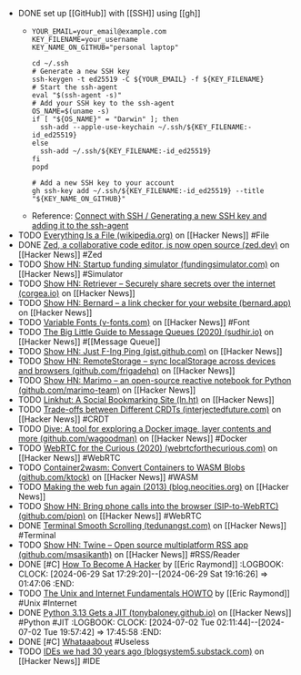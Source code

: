 - DONE set up [[GitHub]] with [[SSH]] using [[gh]]
	- ```shell
	  YOUR_EMAIL=your_email@example.com
	  KEY_FILENAME=your_username
	  KEY_NAME_ON_GITHUB="personal laptop"
	  
	  cd ~/.ssh
	  # Generate a new SSH key
	  ssh-keygen -t ed25519 -C ${YOUR_EMAIL} -f ${KEY_FILENAME}
	  # Start the ssh-agent
	  eval "$(ssh-agent -s)"
	  # Add your SSH key to the ssh-agent
	  OS_NAME=$(uname -s)
	  if [ "${OS_NAME}" = "Darwin" ]; then
	  	ssh-add --apple-use-keychain ~/.ssh/${KEY_FILENAME:-id_ed25519}
	  else
	  	ssh-add ~/.ssh/${KEY_FILENAME:-id_ed25519}
	  fi
	  popd
	  
	  # Add a new SSH key to your account
	  gh ssh-key add ~/.ssh/${KEY_FILENAME:-id_ed25519} --title "${KEY_NAME_ON_GITHUB}"
	  ```
	- Reference:
	  [Connect with SSH / Generating a new SSH key and adding it to the ssh-agent](https://docs.github.com/authentication/connecting-to-github-with-ssh/generating-a-new-ssh-key-and-adding-it-to-the-ssh-agent#generating-a-new-ssh-key)
- TODO [Everything Is a File (wikipedia.org)](https://news.ycombinator.com/item?id=39122841) on [[Hacker News]] #File
- DONE [Zed, a collaborative code editor, is now open source (zed.dev)](https://news.ycombinator.com/item?id=39119835) on [[Hacker News]] #Zed
- TODO [Show HN: Startup funding simulator (fundingsimulator.com)](https://news.ycombinator.com/item?id=39120647) on [[Hacker News]] #Simulator
- TODO [Show HN: Retriever – Securely share secrets over the internet (corgea.io)](https://news.ycombinator.com/item?id=39105502) on [[Hacker News]]
- TODO [Show HN: Bernard – a link checker for your website (bernard.app)](https://news.ycombinator.com/item?id=39102398) on [[Hacker News]]
- TODO [Variable Fonts (v-fonts.com)](https://news.ycombinator.com/item?id=39162937) on [[Hacker News]] #Font
- TODO [The Big Little Guide to Message Queues (2020) (sudhir.io)](https://news.ycombinator.com/item?id=39180891) on [[Hacker News]] #[[Message Queue]]
- TODO [Show HN: Just F-Ing Ping (gist.github.com)](https://news.ycombinator.com/item?id=38973188) on [[Hacker News]]
- TODO [Show HN: RemoteStorage – sync localStorage across devices and browsers (github.com/frigadehq)](https://news.ycombinator.com/item?id=38972358) on [[Hacker News]]
- TODO [Show HN: Marimo – an open-source reactive notebook for Python (github.com/marimo-team)](https://news.ycombinator.com/item?id=38971966) on [[Hacker News]]
- TODO [Linkhut: A Social Bookmarking Site (ln.ht)](https://news.ycombinator.com/item?id=38936341) on [[Hacker News]]
- TODO [Trade-offs between Different CRDTs (interjectedfuture.com)](https://news.ycombinator.com/item?id=38916647) on [[Hacker News]] #CRDT
- TODO [Dive: A tool for exploring a Docker image, layer contents and more (github.com/wagoodman)](https://news.ycombinator.com/item?id=38913425) on [[Hacker News]] #Docker
- TODO [WebRTC for the Curious (2020) (webrtcforthecurious.com)](https://news.ycombinator.com/item?id=38875542) on [[Hacker News]] #WebRTC
- TODO [Container2wasm: Convert Containers to WASM Blobs (github.com/ktock)](https://news.ycombinator.com/item?id=38856559) on [[Hacker News]] #WASM
- TODO [Making the web fun again (2013) (blog.neocities.org)](https://news.ycombinator.com/item?id=38870184) on [[Hacker News]]
- TODO [Show HN: Bring phone calls into the browser (SIP-to-WebRTC) (github.com/pion)](https://news.ycombinator.com/item?id=38869672) on [[Hacker News]] #WebRTC
- DONE [Terminal Smooth Scrolling (tedunangst.com)](https://news.ycombinator.com/item?id=38851642) on [[Hacker News]] #Terminal
- TODO [Show HN: Twine – Open source multiplatform RSS app (github.com/msasikanth)](https://news.ycombinator.com/item?id=39201643) on [[Hacker News]] #RSS/Reader
- DONE [#C] [How To Become A Hacker](http://www.catb.org/~esr/faqs/hacker-howto.html) by [[Eric Raymond]]
  :LOGBOOK:
  CLOCK: [2024-06-29 Sat 17:29:20]--[2024-06-29 Sat 19:16:26] => 01:47:06
  :END:
- TODO [The Unix and Internet Fundamentals HOWTO](https://tldp.org/HOWTO/Unix-and-Internet-Fundamentals-HOWTO/index.html) by [[Eric Raymond]] #Unix #Internet
- DONE [Python 3.13 Gets a JIT (tonybaloney.github.io)](https://news.ycombinator.com/item?id=38923741) on [[Hacker News]] #Python #JIT
  :LOGBOOK:
  CLOCK: [2024-07-02 Tue 02:11:44]--[2024-07-02 Tue 19:57:42] =>  17:45:58
  :END:
- DONE [#C] [Whataaabout](https://www.whataaabout.com/) #Useless
- TODO [IDEs we had 30 years ago (blogsystem5.substack.com)](https://news.ycombinator.com/item?id=38792446) on [[Hacker News]] #IDE